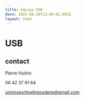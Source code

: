 ```yaml
---
title: Équipe USB
date: 2025-06-20T13:40:01.093Z
layout: team
---
```


# USB



## contact 

Pierre Huitric 

06 42 37 91 64

unionsportivebigoudene@gmail.com


